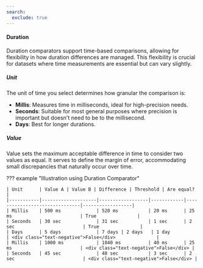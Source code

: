 ```yaml
---
search:
  exclude: true
---
```


#### Duration

Duration comparators support time-based comparisons, allowing for flexibility in how duration differences are managed. This flexibility is crucial for datasets where time measurements are essential but can vary slightly.

##### Unit

The unit of time you select determines how granular the comparison is:

- **Millis**: Measures time in milliseconds, ideal for high-precision needs.
- **Seconds**: Suitable for most general purposes where precision is important but doesn't need to be to the millisecond.
- **Days**: Best for longer durations.

##### Value

Value sets the maximum acceptable difference in time to consider two values as equal. It serves to define the margin of error, accommodating small discrepancies that naturally occur over time.

??? example "Illustration using Duration Comparator"

    | Unit      | Value A | Value B | Difference | Threshold | Are equal? |
    |-----------|--------------------|------------------|------------|-------------------------------|------------------|
    | Millis    | 500 ms             | 520 ms           | 20 ms      | 25 ms                         | True               |
    | Seconds   | 30 sec             | 31 sec           | 1 sec      | 2 sec                         | True               |
    | Days      | 5 days             | 7 days | 2 days   | 1 day                      | <div class="text-negative">False</div>               |
    | Millis    | 1000 ms            | 1040 ms          | 40 ms      | 25 ms                         | <div class="text-negative">False</div> |
    | Seconds   | 45 sec             | 48 sec           | 3 sec      | 2 sec                         | <div class="text-negative">False</div> |


